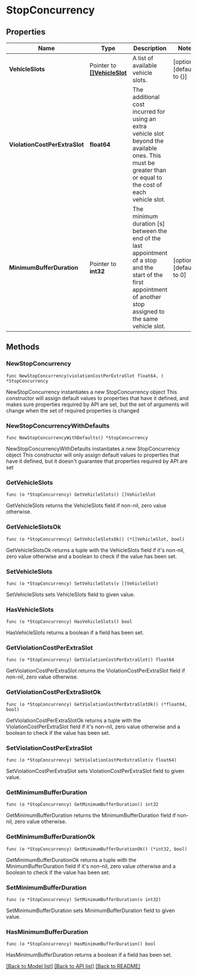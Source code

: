 # StopConcurrency

## Properties

Name | Type | Description | Notes
------------ | ------------- | ------------- | -------------
**VehicleSlots** | Pointer to [**[]VehicleSlot**](VehicleSlot.md) | A list of available vehicle slots. | [optional] [default to {}]
**ViolationCostPerExtraSlot** | **float64** | The additional cost incurred for using an extra vehicle slot beyond the available ones. This must be greater than or equal to the cost of each vehicle slot. | 
**MinimumBufferDuration** | Pointer to **int32** | The minimum duration [s] between the end of the last appointment of a stop and the start of the first appointment of another stop assigned to the same vehicle slot. | [optional] [default to 0]

## Methods

### NewStopConcurrency

`func NewStopConcurrency(violationCostPerExtraSlot float64, ) *StopConcurrency`

NewStopConcurrency instantiates a new StopConcurrency object
This constructor will assign default values to properties that have it defined,
and makes sure properties required by API are set, but the set of arguments
will change when the set of required properties is changed

### NewStopConcurrencyWithDefaults

`func NewStopConcurrencyWithDefaults() *StopConcurrency`

NewStopConcurrencyWithDefaults instantiates a new StopConcurrency object
This constructor will only assign default values to properties that have it defined,
but it doesn't guarantee that properties required by API are set

### GetVehicleSlots

`func (o *StopConcurrency) GetVehicleSlots() []VehicleSlot`

GetVehicleSlots returns the VehicleSlots field if non-nil, zero value otherwise.

### GetVehicleSlotsOk

`func (o *StopConcurrency) GetVehicleSlotsOk() (*[]VehicleSlot, bool)`

GetVehicleSlotsOk returns a tuple with the VehicleSlots field if it's non-nil, zero value otherwise
and a boolean to check if the value has been set.

### SetVehicleSlots

`func (o *StopConcurrency) SetVehicleSlots(v []VehicleSlot)`

SetVehicleSlots sets VehicleSlots field to given value.

### HasVehicleSlots

`func (o *StopConcurrency) HasVehicleSlots() bool`

HasVehicleSlots returns a boolean if a field has been set.

### GetViolationCostPerExtraSlot

`func (o *StopConcurrency) GetViolationCostPerExtraSlot() float64`

GetViolationCostPerExtraSlot returns the ViolationCostPerExtraSlot field if non-nil, zero value otherwise.

### GetViolationCostPerExtraSlotOk

`func (o *StopConcurrency) GetViolationCostPerExtraSlotOk() (*float64, bool)`

GetViolationCostPerExtraSlotOk returns a tuple with the ViolationCostPerExtraSlot field if it's non-nil, zero value otherwise
and a boolean to check if the value has been set.

### SetViolationCostPerExtraSlot

`func (o *StopConcurrency) SetViolationCostPerExtraSlot(v float64)`

SetViolationCostPerExtraSlot sets ViolationCostPerExtraSlot field to given value.


### GetMinimumBufferDuration

`func (o *StopConcurrency) GetMinimumBufferDuration() int32`

GetMinimumBufferDuration returns the MinimumBufferDuration field if non-nil, zero value otherwise.

### GetMinimumBufferDurationOk

`func (o *StopConcurrency) GetMinimumBufferDurationOk() (*int32, bool)`

GetMinimumBufferDurationOk returns a tuple with the MinimumBufferDuration field if it's non-nil, zero value otherwise
and a boolean to check if the value has been set.

### SetMinimumBufferDuration

`func (o *StopConcurrency) SetMinimumBufferDuration(v int32)`

SetMinimumBufferDuration sets MinimumBufferDuration field to given value.

### HasMinimumBufferDuration

`func (o *StopConcurrency) HasMinimumBufferDuration() bool`

HasMinimumBufferDuration returns a boolean if a field has been set.


[[Back to Model list]](../README.md#documentation-for-models) [[Back to API list]](../README.md#documentation-for-api-endpoints) [[Back to README]](../README.md)


